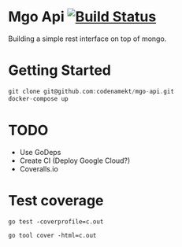 Mgo Api [![Build Status](https://travis-ci.org/codenamekt/mgo-api.svg?branch=master)](https://travis-ci.org/codenamekt/mgo-api)
=======
Building a simple rest interface on top of mongo.

Getting Started
===============
```go
git clone git@github.com:codenamekt/mgo-api.git
docker-compose up
```

TODO
=====

- Use GoDeps
- Create CI (Deploy Google Cloud?)
- Coveralls.io

Test coverage
=============

`go test -coverprofile=c.out`

`go tool cover -html=c.out`
